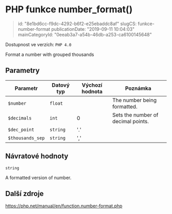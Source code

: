 PHP funkce number_format()
================================

> id: "8e1bd6cc-f9dc-4292-b6f2-e25ebaddc8af"
> slugCS: funkce-number-format
> publicationDate: "2019-09-11 10:04:03"
> mainCategoryId: "0eeab3a7-a54b-46db-a253-ca6100145648"

Dostupnost ve verzích: `PHP 4.0`

Format a number with grouped thousands


Parametry
--------------

| Parametr | Datový typ | Výchozí hodnota | Poznámka |
|-----|-----|-----|-----|
| `$number` | `float` |  | The number being formatted. |
| `$decimals` | `int` | 0 | Sets the number of decimal points. |
| `$dec_point` | `string` | '.' |  |
| `$thousands_sep` | `string` | ',' |  |


Návratové hodnoty
----------------

`string`

A formatted version of number.

Další zdroje
------------

https://php.net/manual/en/function.number-format.php
